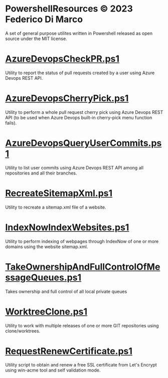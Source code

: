 # PowershellResources © 2023 Federico Di Marco
A set of general purpose utilites written in Powershell released as open source under the MIT license.

# [AzureDevopsCheckPR.ps1](https://github.com/fededim/Fededim.Resources/blob/master/PowershellResources/AzureDevopsCheckPR.ps1)
Utility to report the status of pull requests created by a user using Azure Devops REST API.

# [AzureDevopsCherryPick.ps1](https://github.com/fededim/Fededim.Resources/blob/master/PowershellResources/AzureDevopsCherryPick.ps1)
Utility to perform a whole pull request cherry pick using Azure Devops REST API (to be used when Azure Devops built-in cherry-pick menu function fails).

# [AzureDevopsQueryUserCommits.ps1](https://github.com/fededim/Fededim.Resources/blob/master/PowershellResources/AzureDevopsQueryUserCommits.ps1)
Utility to list user commits using Azure Devops REST API among all repositories and all their branches.

# [RecreateSitemapXml.ps1](https://github.com/fededim/Fededim.Resources/blob/master/PowershellResources/RecreateSitemapXml.ps1)
Utility to recreate a sitemap.xml file of a website.

# [IndexNowIndexWebsites.ps1](https://github.com/fededim/Fededim.Resources/blob/master/PowershellResources/IndexNowIndexWebsites.ps1)
Utility to perform indexing of webpages through IndexNow of one or more domains using the website sitemap.xml.

# [TakeOwnershipAndFullControlOfMessageQueues.ps1](https://github.com/fededim/Fededim.Resources/blob/master/PowershellResources/TakeOwnershipAndFullControlOfMessageQueues.ps1)
Takes ownership and full control of all local private queues

# [WorktreeClone.ps1](https://github.com/fededim/Fededim.Resources/blob/master/PowershellResources/WorktreeClone.ps1)
Utility to work with multiple releases of one or more GIT repositories using clone/worktrees. 

# [RequestRenewCertificate.ps1](https://github.com/fededim/Fededim.Resources/blob/master/PowershellResources/WinAcme/RequestRenewCertificate.ps1)
Utility script to obtain and renew a free SSL certificate from Let's Encrypt using win-acme tool and self validation mode.
